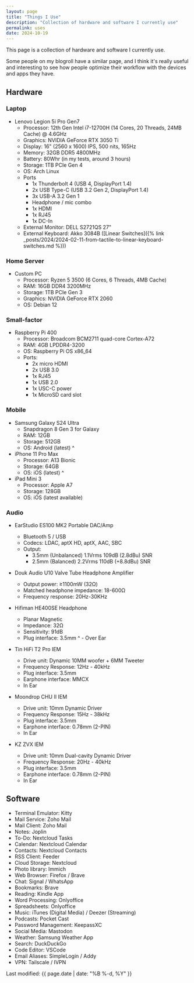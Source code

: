 ```yaml
---
layout: page
title: "Things I Use"
description: "Collection of hardware and software I currently use"
permalink: uses
date: 2024-10-19
---
```


This page is a collection of hardware and software I currently use.

Some people on my blogroll have a similar page, and I think it's really useful and interesting to see how people optimize their workflow with the devices and apps they have.

## Hardware

### Laptop

- Lenovo Legion 5i Pro Gen7
    - Processor: 12th Gen Intel i7-12700H (14 Cores, 20 Threads, 24MB Cache) @ 4.6GHz
    - Graphics: NVIDIA GeForce RTX 3050 Ti
    - Display: 16" (2560 x 1600) IPS, 500 nits, 165Hz
    - Memory: 32GB DDR5 4800MHz
    - Battery: 80Whr (in my tests, around 3 hours)
    - Storage: 1TB PCIe Gen 4
    - OS: Arch Linux
    - Ports
        - 1x Thunderbolt 4 (USB 4, DisplayPort 1.4)
        - 2x USB Type-C (USB 3.2 Gen 2, DisplayPort 1.4)
        - 3x USB-A 3.2 Gen 1
        - Headphone / mic combo
        - 1x HDMI
        - 1x RJ45
        - 1x DC-In
    - External Monitor: DELL S2721QS 27"
    - External Keyboard: Akko 3084B ([Linear Switches]({% link _posts/2024/2024-02-11-from-tactile-to-linear-keyboard-switches.md %}))

### Home Server

- Custom PC
    - Processor: Ryzen 5 3500 (6 Cores, 6 Threads, 4MB Cache)
    - RAM: 16GB DDR4 3200MHz
    - Storage: 1TB PCIe Gen 3
    - Graphics: NVIDIA GeForce RTX 2060
    - OS: Debian 12

### Small-factor

- Raspberry Pi 400
    - Processor: Broadcom BCM2711 quad-core Cortex-A72
    - RAM: 4GB LPDDR4-3200
    - OS: Raspberry Pi OS x86_64
    - Ports:
        - 2x micro HDMI
        - 2x USB 3.0
        - 1x RJ45
        - 1x USB 2.0
        - 1x USC-C power
        - 1x MicroSD card slot

### Mobile

- Samsung Galaxy S24 Ultra
    - Snapdragon 8 Gen 3 for Galaxy
    - RAM: 12GB
    - Storage: 512GB
    - OS: Android (latest)
^
- iPhone 11 Pro Max
    - Processor: A13 Bionic
    - Storage: 64GB
    - OS: iOS (latest)
^
- iPad Mini 3
    - Processor: Apple A7
    - Storage: 128GB
    - OS: iOS (latest available)

### Audio

- EarStudio ES100 MK2 Portable DAC/Amp
    - Bluetooth 5 / USB
    - Codecs: LDAC, aptX HD, aptX, AAC, SBC
    - Output:
        - 3.5mm (Unbalanced) 1.1Vrms 109dB (2.8dBu) SNR
        - 2.5mm (Balanced) 2.2Vrms 110dB (+8.8dBu) SNR

- Douk Audio U10 Valve Tube Headphone Amplifier
    - Output power: ≥1100mW (32Ω)
    - Matched headphone impedance: 18-600Ω
    - Frequency response: 20Hz-30KHz

- Hifiman HE400SE Headphone
    - Planar Magnetic
    - Impedance: 32Ω
    - Sensitivity: 91dB
    - Plug interface: 3.5mm
^   - Over Ear

- Tin HiFi T2 Pro IEM
    - Drive unit: Dynamic 10MM woofer + 6MM Tweeter
    - Frequency Response: 12Hz - 40kHz
    - Plug interface: 3.5mm
    - Earphone interface: MMCX
    - In Ear

- Moondrop CHU II IEM
    - Drive unit: 10mm Dynamic Driver
    - Frequency Response: 15Hz - 38kHz
    - Plug interface: 3.5mm
    - Earphone interface: 0.78mm (2-PIN)
    - In Ear

- KZ ZVX IEM
    - Drive unit: 10mm Dual-cavity Dynamic Driver
    - Frequency Response: 20Hz - 40kHz
    - Plug interface: 3.5mm
    - Earphone interface: 0.78mm (2-PIN)
    - In Ear 

## Software

- Terminal Emulator: Kitty
- Mail Service: Zoho Mail
- Mail Client: Zoho Mail
- Notes: Joplin
- To-Do: Nextcloud Tasks
- Calendar: Nextcloud Calendar
- Contacts: Nextcloud Contacts
- RSS Client: Feeder
- Cloud Storage: Nextcloud
- Photo library: Immich
- Web Browser: Firefox / Brave
- Chat: Signal / WhatsApp
- Bookmarks: Brave
- Reading: Kindle App
- Word Processing: Onlyoffice
- Spreadsheets: Onlyoffice
- Music: iTunes (Digital Media) / Deezer (Streaming)
- Podcasts: Pocket Cast
- Password Management: KeepassXC
- Social Media: Mastodon
- Weather: Samsung Weather App
- Search: DuckDuckGo
- Code Editor: VSCode
- Email Aliases: SimpleLogin / Addy
- VPN: Tailscale / IVPN

Last modified: {{ page.date | date: "%B %-d, %Y" }}